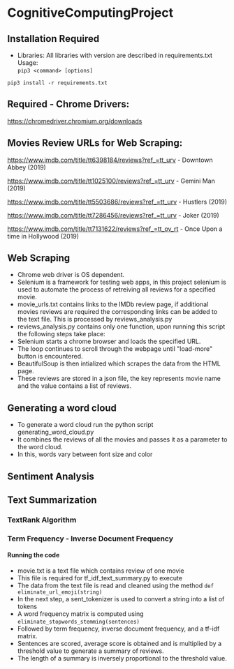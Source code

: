 # CognitiveComputingProject

## Installation Required

- Libraries: 
All libraries with version are described in requirements.txt
Usage:   
  ```pip3 <command> [options]```

```pip3 install -r requirements.txt```


## Required - Chrome Drivers:

https://chromedriver.chromium.org/downloads
          

## Movies Review URLs for Web Scraping:

https://www.imdb.com/title/tt6398184/reviews?ref_=tt_urv - Downtown Abbey (2019)

https://www.imdb.com/title/tt1025100/reviews?ref_=tt_urv - Gemini Man (2019)

https://www.imdb.com/title/tt5503686/reviews?ref_=tt_urv - Hustlers (2019)

https://www.imdb.com/title/tt7286456/reviews?ref_=tt_urv - Joker (2019)

https://www.imdb.com/title/tt7131622/reviews?ref_=tt_ov_rt - Once Upon a time in Hollywood (2019)


## Web Scraping

- Chrome web driver is OS dependent.
- Selenium is a framework for testing web apps, in this project selenium is used to automate the process of retreiving all reviews for a specified movie.
- movie_urls.txt contains links to the IMDb review page, if additional movies reviews are required the corresponding links can be added to the text file. This is processed by reviews_analysis.py
- reviews_analysis.py contains only one function, upon running this script the following steps take place:
- Selenium starts a chrome browser and loads the specified URL.
- The loop continues to scroll through the webpage until "load-more" button is encountered.
- BeautifulSoup is then intialized which scrapes the data from the HTML page.
- These reviews are stored in a json file, the key represents movie name and the value contains a list of reviews.

## Generating a word cloud
- To generate a word cloud run the python script generating_word_cloud.py
- It combines the reviews of all the movies and passes it as a parameter to the word cloud.
- In this, words vary between font size and color 

## Sentiment Analysis



## Text Summarization

### TextRank Algorithm 


### Term Frequency - Inverse Document Frequency

#### Running the code

- movie.txt is a text file which contains review of one movie
- This file is required for tf_idf_text_summary.py to execute
- The data from the text file is read and cleaned using the method ```def eliminate_url_emoji(string)```
- In the next step, a sent_tokenizer is used to convert a string into a list of tokens
- A word frequency matrix is computed using ```eliminate_stopwords_stemming(sentences)```
- Followed by term frequency, inverse document frequency, and a tf-idf matrix.
- Sentences are scored, average score is obtained and is multiplied by a threshold value to generate a summary of reviews.
- The length of a summary is inversely proportional to the threshold value.

